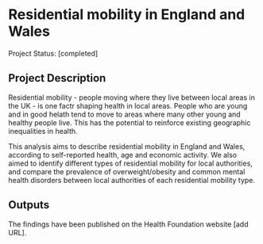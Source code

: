 # Residential mobility in England and Wales
Project Status: [completed]

## Project Description
Residential mobility - people moving where they live between local areas in the UK - is one factr shaping health in local areas. People who are young and in good helath tend to move to areas where many other young and healthy people live. This has the potential to reinforce existing geographic inequalities in health.

This analysis aims to describe residential mobility in England and Wales, according to self-reported health, age and economic activity. We also aimed to identify different types of residential mobility for local authorities, and compare the prevalence of overweight/obesity and common mental health disorders between local authorities of each residential mobility type. 

## Outputs
The findings have been published on the Health Foundation website [add URL].

